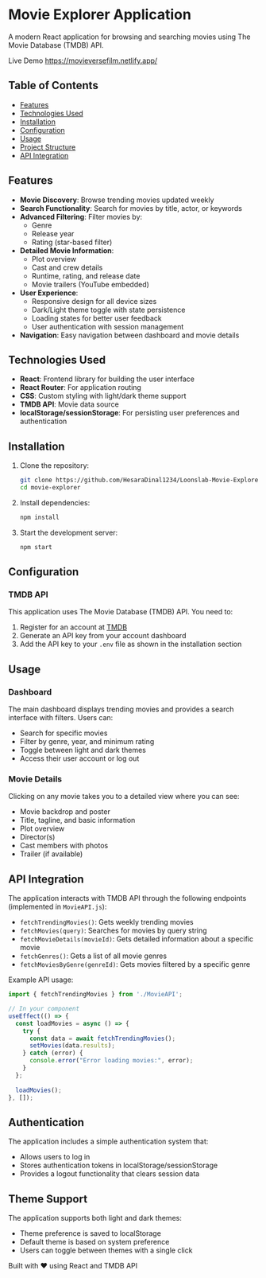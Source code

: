 # Movie Explorer Application

A modern React application for browsing and searching movies using The Movie Database (TMDB) API.

Live Demo
https://movieversefilm.netlify.app/ 

## Table of Contents

- [Features](#features)
- [Technologies Used](#technologies-used)
- [Installation](#installation)
- [Configuration](#configuration)
- [Usage](#usage)
- [Project Structure](#project-structure)
- [API Integration](#api-integration)


## Features

- **Movie Discovery**: Browse trending movies updated weekly
- **Search Functionality**: Search for movies by title, actor, or keywords
- **Advanced Filtering**: Filter movies by:
  - Genre
  - Release year
  - Rating (star-based filter)
- **Detailed Movie Information**:
  - Plot overview
  - Cast and crew details
  - Runtime, rating, and release date
  - Movie trailers (YouTube embedded)
- **User Experience**:
  - Responsive design for all device sizes
  - Dark/Light theme toggle with state persistence
  - Loading states for better user feedback
  - User authentication with session management
- **Navigation**: Easy navigation between dashboard and movie details

## Technologies Used

- **React**: Frontend library for building the user interface
- **React Router**: For application routing
- **CSS**: Custom styling with light/dark theme support
- **TMDB API**: Movie data source
- **localStorage/sessionStorage**: For persisting user preferences and authentication

## Installation

1. Clone the repository:
   ```bash
   git clone https://github.com/HesaraDinal1234/Loonslab-Movie-Explore-App.git
   cd movie-explorer
   ```

2. Install dependencies:
   ```bash
   npm install
   ```

3. Start the development server:
   ```bash
   npm start
   ```

## Configuration

### TMDB API
This application uses The Movie Database (TMDB) API. You need to:

1. Register for an account at [TMDB](https://www.themoviedb.org/)
2. Generate an API key from your account dashboard
3. Add the API key to your `.env` file as shown in the installation section

## Usage

### Dashboard
The main dashboard displays trending movies and provides a search interface with filters. Users can:
- Search for specific movies
- Filter by genre, year, and minimum rating
- Toggle between light and dark themes
- Access their user account or log out

### Movie Details
Clicking on any movie takes you to a detailed view where you can see:
- Movie backdrop and poster
- Title, tagline, and basic information
- Plot overview
- Director(s)
- Cast members with photos
- Trailer (if available)

## API Integration

The application interacts with TMDB API through the following endpoints (implemented in `MovieAPI.js`):

- `fetchTrendingMovies()`: Gets weekly trending movies
- `fetchMovies(query)`: Searches for movies by query string
- `fetchMovieDetails(movieId)`: Gets detailed information about a specific movie
- `fetchGenres()`: Gets a list of all movie genres
- `fetchMoviesByGenre(genreId)`: Gets movies filtered by a specific genre

Example API usage:

```javascript
import { fetchTrendingMovies } from './MovieAPI';

// In your component
useEffect(() => {
  const loadMovies = async () => {
    try {
      const data = await fetchTrendingMovies();
      setMovies(data.results);
    } catch (error) {
      console.error("Error loading movies:", error);
    }
  };
  
  loadMovies();
}, []);
```

## Authentication

The application includes a simple authentication system that:
- Allows users to log in
- Stores authentication tokens in localStorage/sessionStorage
- Provides a logout functionality that clears session data

## Theme Support

The application supports both light and dark themes:
- Theme preference is saved to localStorage
- Default theme is based on system preference
- Users can toggle between themes with a single click



Built with ❤️ using React and TMDB API
